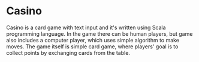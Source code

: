 # Casino

Casino is a card game with text input and it's written using Scala programming language. In the game there can be human players,
but game also includes a computer player, which uses simple algorithm to make moves. The game itself is simple card game, where
players' goal is to collect points by exchanging cards from the table.
